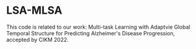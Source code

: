 # LSA-MLSA
This code is related to our work: Multi-task Learning with Adaptvie Global Temporal Structure for Predicting Alzheimer's Disease Progression, accepted by CIKM 2022.

